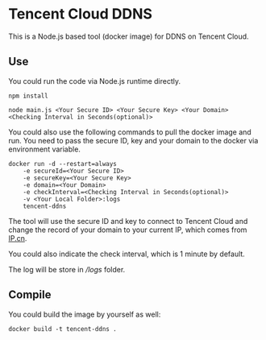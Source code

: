 # Tencent Cloud DDNS

This is a Node.js based tool (docker image) for DDNS on Tencent Cloud.

## Use

You could run the code via Node.js runtime directly.

```
npm install

node main.js <Your Secure ID> <Your Secure Key> <Your Domain> <Checking Interval in Seconds(optional)>
```

You could also use the following commands to pull the docker image and run. You need to pass the secure ID, key and your domain to the docker via environment variable.

```
docker run -d --restart=always 
    -e secureId=<Your Secure ID>
    -e secureKey=<Your Secure Key>
    -e domain=<Your Domain>
    -e checkInterval=<Checking Interval in Seconds(optional)>
    -v <Your Local Folder>:logs
    tencent-ddns
```

The tool will use the secure ID and key to connect to Tencent Cloud and change the record of your domain to your current IP, which comes from [IP.cn](https://ip.cn).

You could also indicate the check interval, which is 1 minute by default.

The log will be store in */logs* folder.

## Compile

You could build the image by yourself as well:

```
docker build -t tencent-ddns .
```

